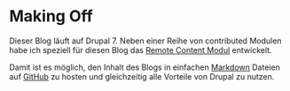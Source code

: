 # Making Off #

Dieser Blog läuft auf Drupal 7. Neben einer Reihe von contributed Modulen habe ich speziell für diesen Blog das [Remote Content Modul][1] entwickelt.

Damit ist es möglich, den Inhalt des Blogs in einfachen [Markdown][2] Dateien auf [GitHub][3] zu hosten und gleichzeitig alle Vorteile von Drupal zu nutzen.




[1]: (http://drupal.org/sandbox/pluess/1947992)
[2]: (http://daringfireball.net/projects/markdown/syntax)
[3]: (https://github.com)